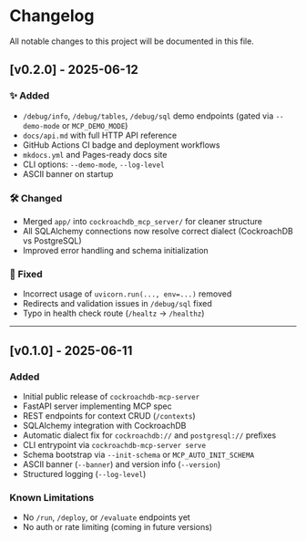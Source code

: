 # Changelog

All notable changes to this project will be documented in this file.

## [v0.2.0] - 2025-06-12

### ✨ Added
- `/debug/info`, `/debug/tables`, `/debug/sql` demo endpoints (gated via `--demo-mode` or `MCP_DEMO_MODE`)
- `docs/api.md` with full HTTP API reference
- GitHub Actions CI badge and deployment workflows
- `mkdocs.yml` and Pages-ready docs site
- CLI options: `--demo-mode`, `--log-level`
- ASCII banner on startup

### 🛠 Changed
- Merged `app/` into `cockroachdb_mcp_server/` for cleaner structure
- All SQLAlchemy connections now resolve correct dialect (CockroachDB vs PostgreSQL)
- Improved error handling and schema initialization

### 🧪 Fixed
- Incorrect usage of `uvicorn.run(..., env=...)` removed
- Redirects and validation issues in `/debug/sql` fixed
- Typo in health check route (`/healtz` → `/healthz`)

---

## [v0.1.0] - 2025-06-11

### Added
- Initial public release of `cockroachdb-mcp-server`
- FastAPI server implementing MCP spec
- REST endpoints for context CRUD (`/contexts`)
- SQLAlchemy integration with CockroachDB
- Automatic dialect fix for `cockroachdb://` and `postgresql://` prefixes
- CLI entrypoint via `cockroachdb-mcp-server serve`
- Schema bootstrap via `--init-schema` or `MCP_AUTO_INIT_SCHEMA`
- ASCII banner (`--banner`) and version info (`--version`)
- Structured logging (`--log-level`)

### Known Limitations
- No `/run`, `/deploy`, or `/evaluate` endpoints yet
- No auth or rate limiting (coming in future versions)
